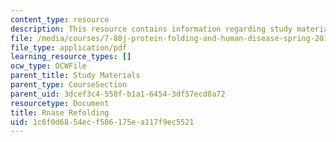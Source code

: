 ```yaml
---
content_type: resource
description: This resource contains information regarding study materials.
file: /media/courses/7-88j-protein-folding-and-human-disease-spring-2015/1c6f0d6854ecf506175ea117f9ec5521_MIT7_88JS15_Rnase.pdf
file_type: application/pdf
learning_resource_types: []
ocw_type: OCWFile
parent_title: Study Materials
parent_type: CourseSection
parent_uid: 3dcef3c4-558f-b1a1-6454-3df57ecd8a72
resourcetype: Document
title: Rnase Refolding
uid: 1c6f0d68-54ec-f506-175e-a117f9ec5521
---
```

